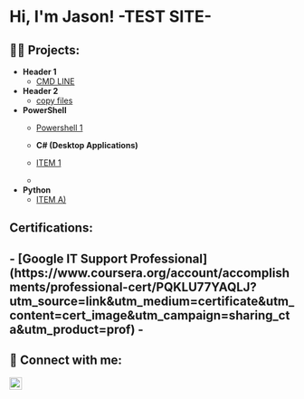 <h1>Hi, I'm Jason! -TEST SITE- 
<h2>👨‍💻 Projects:</h2>

- <b>Header 1 </b>
  - [CMD LINE](https://github.com/)
- <b>Header 2</b>
  - [copy files](https://github.com)
- <b>PowerShell</b>
  - [Powershell 1](https://github.com/)

  - <b>C# (Desktop Applications)</b>
  - [ITEM 1](https://github.com)
  - 
- <b>Python</b>
  - [ITEM A)](https://github.com/)

<h2> Certifications:<h2>
  - [Google IT Support Professional](https://www.coursera.org/account/accomplishments/professional-cert/PQKLU77YAQLJ?utm_source=link&utm_medium=certificate&utm_content=cert_image&utm_campaign=sharing_cta&utm_product=prof)
-
<h2> 🤳 Connect with me:</h2>


[<img align="left" alt="JoshMadakor | LinkedIn" width="22px" src="https://cdn.jsdelivr.net/npm/simple-icons@v3/icons/linkedin.svg" />][linkedin]



[linkedin]: https://linkedin.com/in/

<!--
**joshmadakor1/joshmadakor1** is a ✨ _special_ ✨ repository because its `README.md` (this file) appears on your GitHub profile.

Here are some ideas to get you started:

- 🔭 I’m currently working on ...
- 🌱 I’m currently learning ...
- 👯 I’m looking to collaborate on ...
- 🤔 I’m looking for help with ...
- 💬 Ask me about ...
- 📫 How to reach me: ...
- 😄 Pronouns: ...
- ⚡ Fun fact: ...
-->

